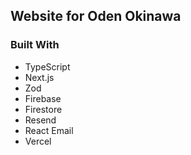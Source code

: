 ## Website for Oden Okinawa

### Built With

-   TypeScript
-   Next.js
-   Zod
-   Firebase
-   Firestore
-   Resend
-   React Email
-   Vercel
